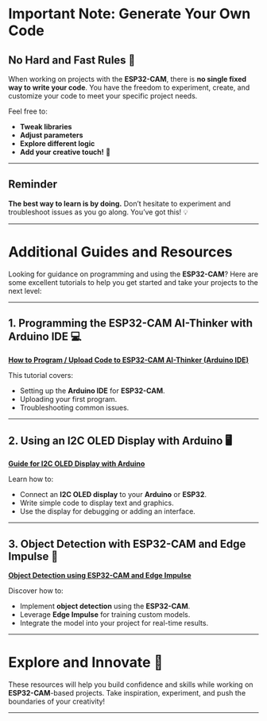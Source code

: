 # **Important Note: Generate Your Own Code**

## **No Hard and Fast Rules 🚀**
When working on projects with the **ESP32-CAM**, there is **no single fixed way to write your code**. You have the freedom to experiment, create, and customize your code to meet your specific project needs.

Feel free to:
- **Tweak libraries**
- **Adjust parameters**
- **Explore different logic**
- **Add your creative touch!** 🎨

---

## **Reminder**
**The best way to learn is by doing.** Don’t hesitate to experiment and troubleshoot issues as you go along. You’ve got this! 💡

---

# **Additional Guides and Resources**

Looking for guidance on programming and using the **ESP32-CAM**? Here are some excellent tutorials to help you get started and take your projects to the next level:

---

## **1. Programming the ESP32-CAM AI-Thinker with Arduino IDE 💻**
[**How to Program / Upload Code to ESP32-CAM AI-Thinker (Arduino IDE)**](https://randomnerdtutorials.com/program-upload-code-esp32-cam/)

This tutorial covers:
- Setting up the **Arduino IDE** for **ESP32-CAM**.
- Uploading your first program.
- Troubleshooting common issues.

---

## **2. Using an I2C OLED Display with Arduino 🖥️**
[**Guide for I2C OLED Display with Arduino**](https://randomnerdtutorials.com/guide-for-oled-display-with-arduino/)

Learn how to:
- Connect an **I2C OLED display** to your **Arduino** or **ESP32**.
- Write simple code to display text and graphics.
- Use the display for debugging or adding an interface.

---

## **3. Object Detection with ESP32-CAM and Edge Impulse 🎯**
[**Object Detection using ESP32-CAM and Edge Impulse**](https://circuitdigest.com/microcontroller-projects/object-recognition-using-esp32-cam-and-edge-impulse)

Discover how to:
- Implement **object detection** using the **ESP32-CAM**.
- Leverage **Edge Impulse** for training custom models.
- Integrate the model into your project for real-time results.

---

# **Explore and Innovate 🚀**
These resources will help you build confidence and skills while working on **ESP32-CAM**-based projects. Take inspiration, experiment, and push the boundaries of your creativity!

---

